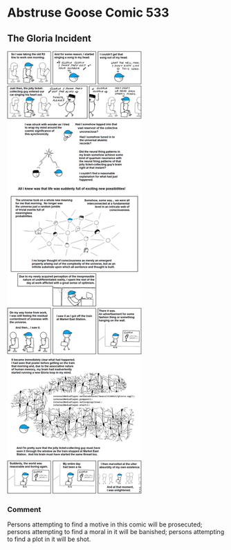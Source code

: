 # Abstruse Goose Comic 533
## The Gloria Incident

![image](reluctant_skeptic.png)
### Comment
Persons attempting to find a motive in this comic will be prosecuted; persons attempting to find a moral in it will be banished; persons attempting to find a plot in it will be shot.
